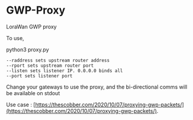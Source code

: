 # GWP-Proxy
LoraWan GWP proxy

To use, 

python3 proxy.py

```
--raddress sets upstream router address
--rport sets upstream router port
--listen sets listener IP. 0.0.0.0 binds all
--port sets listener port
```

Change your gateways to use the proxy, and the bi-directional comms will be available on stdout

Use case : [https://thescobber.com/2020/10/07/proxying-gwp-packets/](https://thescobber.com/2020/10/07/proxying-gwp-packets/).

